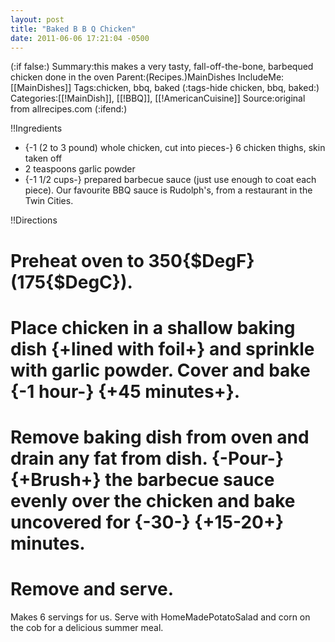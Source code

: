 ```yaml
---
layout: post
title: "Baked B B Q Chicken"
date: 2011-06-06 17:21:04 -0500
---
```

(:if false:)
Summary:this makes a very tasty, fall-off-the-bone, barbequed chicken done in the oven
Parent:(Recipes.)MainDishes
IncludeMe:[[MainDishes]]
Tags:chicken, bbq, baked
(:tags-hide chicken, bbq, baked:)
Categories:[[!MainDish]], [[!BBQ]], [[!AmericanCuisine]]
Source:original from allrecipes.com
(:ifend:)


!!Ingredients

* {-1 (2 to 3 pound) whole chicken, cut into pieces-} 6 chicken thighs, skin taken off
* 2 teaspoons garlic powder
* {-1 1/2 cups-} prepared barbecue sauce (just use enough to coat each piece). Our favourite BBQ sauce is Rudolph's, from a restaurant in the Twin Cities.

!!Directions

# Preheat oven to 350{$DegF} (175{$DegC}).

# Place chicken in a shallow baking dish {+lined with foil+} and sprinkle with garlic powder. Cover and bake {-1 hour-} {+45 minutes+}.

# Remove baking dish from oven and drain any fat from dish. {-Pour-}{+Brush+} the barbecue sauce evenly over the chicken and bake uncovered for {-30-} {+15-20+} minutes. 

# Remove and serve.

Makes 6 servings for us. Serve with HomeMadePotatoSalad and corn on the cob for a delicious summer meal.


